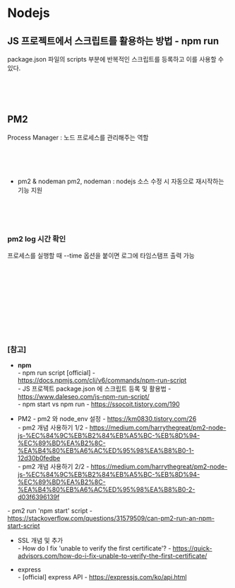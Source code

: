# Nodejs


## JS 프로젝트에서 스크립트를 활용하는 방법 - npm run

package.json 파일의 scripts 부분에 반복적인 스크립트를 등록하고 이를 사용할 수 있다.




<br><br><br>

## PM2

Process Manager : 노드 프로세스를 관리해주는 역할






<br><br><br>

* pm2 & nodeman
pm2, nodeman : nodejs 소스 수정 시 자동으로 재시작하는 기능 지원






<br><br><br>

### pm2 log 시간 확인

프로세스를 실행할 때 --time 옵션을 붙이면 로그에 타임스탬프 출력 가능







<br><br><br>
<br><br><br>
<br><br><br>

### [참고] <br>

  * **npm** <br>
  *-* npm run script [official] - https://docs.npmjs.com/cli/v6/commands/npm-run-script <br>
  *-* JS 프로젝트 package.json 에 스크립트 등록 및 활용법 - https://www.daleseo.com/js-npm-run-script/ <br>
  *-* npm start vs npm run - https://ssocoit.tistory.com/190 <br>


  * PM2
  *-* pm2 와 node_env 설정 - https://km0830.tistory.com/26 <br>
  *-* pm2 개념 사용하기 1/2 - https://medium.com/harrythegreat/pm2-node-js-%EC%84%9C%EB%B2%84%EB%A5%BC-%EB%8D%94-%EC%89%BD%EA%B2%8C-%EA%B4%80%EB%A6%AC%ED%95%98%EA%B8%B0-1-12d30b0fedbe <br>
  *-* pm2 개념 사용하기 2/2 - https://medium.com/harrythegreat/pm2-node-js-%EC%84%9C%EB%B2%84%EB%A5%BC-%EB%8D%94-%EC%89%BD%EA%B2%8C-%EA%B4%80%EB%A6%AC%ED%95%98%EA%B8%B0-2-d03f6396139f <br>

  *-* pm2 run 'npm start' script - https://stackoverflow.com/questions/31579509/can-pm2-run-an-npm-start-script <br>

  * SSL 개념 및 추가 <br>
  *-* How do I fix 'unable to verify the first certificate'? - https://quick-advisors.com/how-do-i-fix-unable-to-verify-the-first-certificate/ <br>


  * express <br>
  *-* [official] express API - https://expressjs.com/ko/api.html <br>